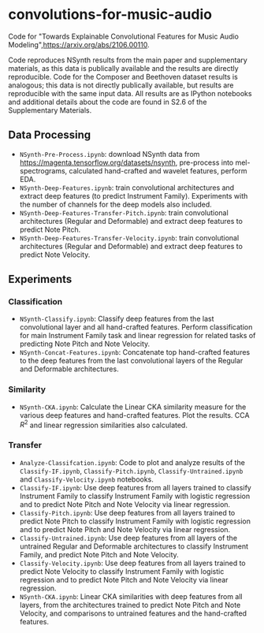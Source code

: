 # convolutions-for-music-audio

Code for "Towards Explainable Convolutional Features for Music Audio Modeling",https://arxiv.org/abs/2106.00110.

Code reproduces NSynth results from the main paper and supplementary materials, as this data is publically available and the results are directly reproducible.  Code for the Composer and Beethoven dataset results is analogous; this data is not directly publically available, but results are reproducible with the same input data.  All results are as IPython notebooks and additional details about the code are found in S2.6 of the Supplementary Materials.

## Data Processing

- ``NSynth-Pre-Process.ipynb``: download NSynth data from https://magenta.tensorflow.org/datasets/nsynth, pre-process into mel-spectrograms, calculated hand-crafted and wavelet features, perform EDA.
- ``NSynth-Deep-Features.ipynb``: train convolutional architectures and extract deep features (to predict Instrument Family).  Experiments with the number of channels for the deep models also included.
- ``NSynth-Deep-Features-Transfer-Pitch.ipynb``: train convolutional architectures (Regular and Deformable) and extract deep features to predict Note Pitch.
- ``NSynth-Deep-Features-Transfer-Velocity.ipynb``: train convolutional architectures (Regular and Deformable) and extract deep features to predict Note Velocity.

## Experiments

### Classification

- ``NSynth-Classify.ipynb``: Classify deep features from the last convolutional layer and all hand-crafted features. Perform classification for main Instrument Family task and linear regression for related tasks of predicting Note Pitch and Note Velocity.
- ``NSynth-Concat-Features.ipynb``: Concatenate top hand-crafted features to the deep features from the last convolutional layers of the Regular and Deformable architectures.

### Similarity
- ``NSynth-CKA.ipynb``: Calculate the Linear CKA similarity measure for the various deep features and hand-crafted features.  Plot the results.  CCA $R^2$ and linear regression similarities also calculated.

### Transfer

- ``Analyze-Classifcation.ipynb``: Code to plot and analyze results of the ``Classify-IF.ipynb``, ``Classify-Pitch.ipynb``, ``Classify-Untrained.ipynb`` and ``Classify-Velocity.ipynb`` notebooks.
- ``Classify-IF.ipynb``: Use deep features from all layers trained to classify Instrument Family to classify Instrument Family with logistic regression and to predict Note Pitch and Note Velocity via linear regression.
- ``Classify-Pitch.ipynb``: Use deep features from all layers trained to predict Note Pitch to classify Instrument Family with logistic regression and to predict Note Pitch and Note Velocity via linear regression.
- ``Classify-Untrained.ipynb``: Use deep features from all layers of the untrained Regular and Deformable architectures to classify Instrument Family, and predict Note Pitch and Note Velocity.
- ``Classify-Velocity.ipynb``: Use deep features from all layers trained to predict Note Velocity to classify Instrument Family with logistic regression and to predict Note Pitch and Note Velocity via linear regression.
- ``NSynth-CKA.ipynb``: Linear CKA similarities with deep features from all layers, from the architectures trained to predict Note Pitch and Note Velocity, and comparisons to untrained features and the hand-crafted features.


